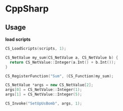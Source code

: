 CppSharp
====

Usage
----
__load scripts__
```cpp
CS_LoadScripts(scripts, 1);
```

```cpp
CS_NetValue my_sum(CS_NetValue a, CS_NetValue b) {
  return CS_NetValue::Integer(a.Int() + b.Int());
}

CS_RegisterFunction("Sum", (CS_Function)my_sum);
```

```cpp
CS_NetValue *args = new CS_NetValue[2];
args[0] = CS_NetValue::Integer(1);
args[1] = CS_NetValue::Integer(5);

CS_Invoke("SetUpUsBomb", args, 1);
```
